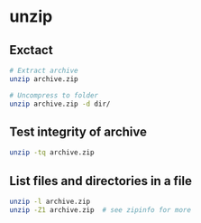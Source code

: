 # unzip


## Exctact

```bash
# Extract archive
unzip archive.zip

# Uncompress to folder
unzip archive.zip -d dir/
```


## Test integrity of archive

```bash
unzip -tq archive.zip
```


## List files and directories in a file

```bash
unzip -l archive.zip
unzip -Z1 archive.zip  # see zipinfo for more
```
